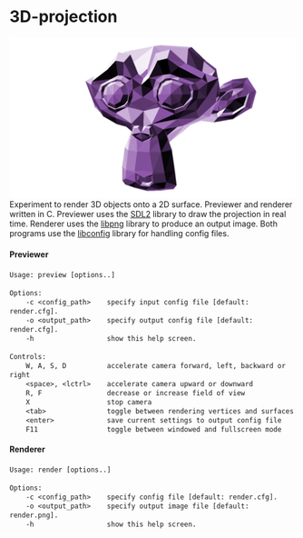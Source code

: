 # 3D-projection
![](https://github.com/hellux/3d-projection/blob/master/examples/suzanne/suz_render.png "Render of Suzanne")
Experiment to render 3D objects onto a 2D surface. Previewer and renderer written in C. Previewer uses the [SDL2](https://www.libsdl.org/) library to draw the projection in real time. Renderer uses the [libpng](http://www.libpng.org/pub/png/libpng.html) library to produce an output image. Both programs use the [libconfig](http://www.hyperrealm.com/libconfig/) library for handling config files.

#### Previewer
```
Usage: preview [options..]

Options:
    -c <config_path>    specify input config file [default: render.cfg].
    -o <output_path>    specify output config file [default: render.cfg].
    -h                  show this help screen.

Controls:
    W, A, S, D          accelerate camera forward, left, backward or right
    <space>, <lctrl>    accelerate camera upward or downward
    R, F                decrease or increase field of view
    X                   stop camera
    <tab>               toggle between rendering vertices and surfaces
    <enter>             save current settings to output config file
    F11                 toggle between windowed and fullscreen mode

```

#### Renderer
```
Usage: render [options..]

Options:
    -c <config_path>    specify config file [default: render.cfg].
    -o <output_path>    specify output image file [default: render.png].
    -h                  show this help screen.
```
